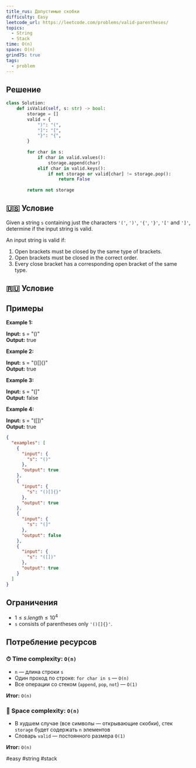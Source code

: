 ```yaml
---
title_rus: Допустимые скобки
difficulty: Easy
leetcode_url: https://leetcode.com/problems/valid-parentheses/
topics:
  - String
  - Stack
time: O(n)
space: O(n)
grind75: true
tags:
  - problem
---
```


## Решение

```python
class Solution:  
    def isValid(self, s: str) -> bool:  
        storage = []  
        valid = {  
            ")": "(",  
            "]": "[",  
            "}": "{",  
        }  
  
        for char in s:  
            if char in valid.values():  
                storage.append(char)  
            elif char in valid.keys():  
                if not storage or valid[char] != storage.pop():  
                    return False  
  
        return not storage
```

## 🇺🇸 Условие

Given a string `s` containing just the characters `'('`, `')'`, `'{'`, `'}'`, `'['` and `']'`, determine if the input string is valid.

An input string is valid if:

1. Open brackets must be closed by the same type of brackets.
2. Open brackets must be closed in the correct order.
3. Every close bracket has a corresponding open bracket of the same type.

## 🇷🇺 Условие

<!-- Место для вставки перевода на русском языке -->

## Примеры

**Example 1:**

**Input:** s = "()"  
**Output:** true  

**Example 2:**

**Input:** s = "()[]{}"  
**Output:** true  

**Example 3:**

**Input:** s = "(]"  
**Output:** false  

**Example 4:**

**Input:** s = "([])"  
**Output:** true  

```json
{
  "examples": [
    {
      "input": {
        "s": "()"
      },
      "output": true
    },
    {
      "input": {
        "s": "()[]{}"
      },
      "output": true
    },
    {
      "input": {
        "s": "(]"
      },
      "output": false
    },
    {
      "input": {
        "s": "([])"
      },
      "output": true
    }
  ]
}
```

## Ограничения

- $1 \leq s.length \leq 10^4$
- `s` consists of parentheses only `'()[]{}'`.

## Потребление ресурсов
### ⏱ Time complexity: `O(n)`

- `n` — длина строки `s`
- Один проход по строке: `for char in s` — `O(n)`
- Все операции со стеком (`append`, `pop`, `not`) — `O(1)`

**Итог:** `O(n)`

### 🧠 Space complexity: `O(n)`

- В худшем случае (все символы — открывающие скобки), стек `storage` будет содержать `n` элементов
- Словарь `valid` — постоянного размера `O(1)`

**Итог:** `O(n)`

#easy #string #stack
